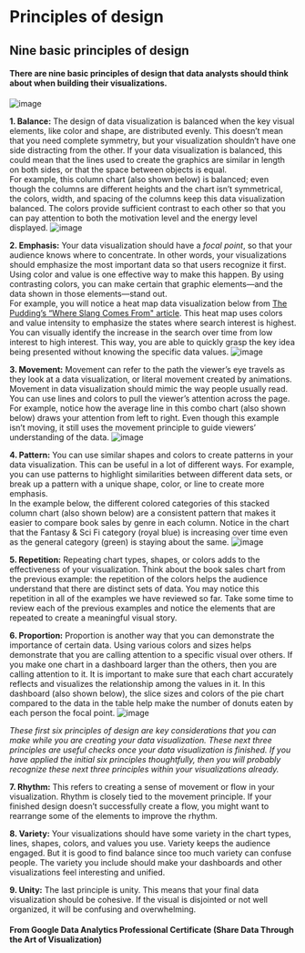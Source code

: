 # Principles of design

## Nine basic principles of design 
#### There are nine basic principles of design that data analysts should think about when building their visualizations.  
![image](https://user-images.githubusercontent.com/92245436/141686081-f0558065-72f1-48ae-8540-9b75e77691a6.png)


**1. Balance:** The design of data visualization is balanced when the key visual elements, like color and shape, are distributed evenly. This doesn’t mean that you need complete symmetry, but your visualization shouldn’t have one side distracting from the other. If your data visualization is balanced, this could mean that the lines used to create the graphics are similar in length on both sides, or that the space between objects is equal.<br />
For example, this column chart (also shown below) is balanced; even though the columns are different heights and the chart isn’t symmetrical, the colors, width, and spacing of the columns keep this data visualization balanced. The colors provide sufficient contrast to each other so that you can pay attention to both the motivation level and the energy level displayed.
![image](https://user-images.githubusercontent.com/92245436/141686174-22723706-0ed2-4db4-9093-31a4f36acf36.png)

**2. Emphasis:** Your data visualization should have a *focal point*, so that your audience knows where to concentrate. In other words, your visualizations should emphasize the most important data so that users recognize it first. Using color and value is one effective way to make this happen. By using contrasting colors, you can make certain that graphic elements—and the data shown in those elements—stand out. <br />
For example, you will notice a heat map data visualization below from [The Pudding’s “Where Slang Comes From" article](https://pudding.cool/2017/02/new-slang/). This heat map uses colors and value intensity to emphasize the states where search interest is highest. You can visually identify the increase in the search over time from low interest to high interest. This way, you are able to quickly grasp the key idea being presented without knowing the specific data values.
![image](https://user-images.githubusercontent.com/92245436/141686238-64320eaf-299a-485d-bf55-9279b3733f91.png)

**3. Movement:** Movement can refer to the path the viewer’s eye travels as they look at a data visualization, or literal movement created by animations. Movement in data visualization should mimic the way people usually read. You can use lines and colors to pull the viewer’s attention across the page. <br />
For example, notice how the average line in this combo chart (also shown below) draws your attention from left to right. Even though this example isn’t moving, it still uses the movement principle to guide viewers’ understanding of the data. 
![image](https://user-images.githubusercontent.com/92245436/141686343-9f5360f4-ac60-4d8e-8558-1ec619cfcfa7.png)

**4. Pattern:** You can use similar shapes and colors to create patterns in your data visualization. This can be useful in a lot of different ways. For example, you can use patterns to highlight similarities between different data sets, or break up a pattern with a unique shape, color, or line to create more emphasis.<br />
In the example below, the different colored categories of this stacked column chart (also shown below) are a consistent pattern that makes it easier to compare book sales by genre in each column. Notice in the chart that the Fantasy & Sci Fi category (royal blue) is increasing over time even as the general category (green) is staying about the same. 
![image](https://user-images.githubusercontent.com/92245436/141686399-fc4c2e96-b238-4659-b6e0-3db7c68824d1.png)

**5. Repetition:** Repeating chart types, shapes, or colors adds to the effectiveness of your visualization. Think about the book sales chart from the previous example: the repetition of the colors helps the audience understand that there are distinct sets of data. You may notice this repetition in all of the examples we have reviewed so far. Take some time to review each of the previous examples and notice the elements that are repeated to create a meaningful visual story.

**6. Proportion:** Proportion is another way that you can demonstrate the importance of certain data. Using various colors and sizes helps demonstrate that you are calling attention to a specific visual over others. If you make one chart in a dashboard larger than the others, then you are calling attention to it. It is important to make sure that each chart accurately reflects and visualizes the relationship among the values in it. In this dashboard (also shown below), the slice sizes and colors of the pie chart compared to the data in the table help make the number of donuts eaten by each person the focal point. 
![image](https://user-images.githubusercontent.com/92245436/141686434-27dc329b-b805-47b1-a739-5718d69da453.png)

*These first six principles of design are key considerations that you can make while you are creating your data visualization. These next three principles are useful checks once your data visualization is finished. If you have applied the initial six principles thoughtfully, then you will probably recognize these next three principles within your visualizations already.*

**7. Rhythm:** This refers to creating a sense of movement or flow in your visualization. Rhythm is closely tied to the movement principle. If your finished design doesn’t successfully create a flow, you might want to rearrange some of the elements to improve the rhythm.

**8. Variety:** Your visualizations should have some variety in the chart types, lines, shapes, colors, and values you use. Variety keeps the audience engaged. But it is good to find balance since too much variety can confuse people. The variety you include should make your dashboards and other visualizations feel interesting and unified.

**9. Unity:** The last principle is unity. This means that your final data visualization should be cohesive. If the visual is disjointed or not well organized, it will be confusing and overwhelming.

#### From Google Data Analytics Professional Certificate (Share Data Through the Art of Visualization)





